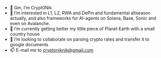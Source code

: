 - 👋 Gm, I’m Crypt0Nik
- 👀 I’m interested in L1, L2, RWA and DePin and fundamental altseason actually, and also frameworks for AI-agents on Solana, Base, Sonic and even on Avalanche.
- 🌱 I’m currently getting better my little piece of Planet Earth with a small country house 
- 💞️ I’m looking to collaborate on parsing crypto rates and transfer it to google documents
- 📫 E-mail me to cryptoniknik@gmail.com
